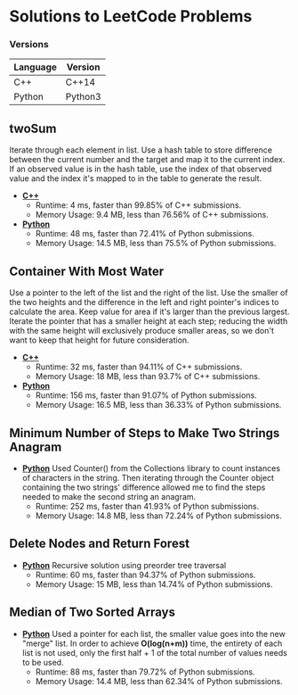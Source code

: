 # Solutions to LeetCode Problems
### Versions
Language | Version
------------ | -------------
C++ | C++14
Python | Python3
## twoSum
Iterate through each element in list. Use a hash table to store difference between the current number and the target and map it to the current index. If an observed value is in the hash table, use the index of that observed value and the index it's mapped to in the table to generate the result.
* **[C++](https://github.com/Andrade-Diego/leetCodeSolns/blob/master/twoSum.cpp)**
  * Runtime: 4 ms, faster than 99.85% of C++ submissions.
  * Memory Usage: 9.4 MB, less than 76.56% of C++ submissions.
* **[Python](https://github.com/Andrade-Diego/leetCodeSolns/blob/master/twoSum.py)**
  * Runtime: 48 ms, faster than 72.41% of Python submissions.
  * Memory Usage: 14.5 MB, less than 75.5% of Python submissions.

## Container With Most Water
Use a pointer to the left of the list and the right of the list. Use the smaller of the two heights and the difference in the left and right pointer's indices to calculate the area. Keep value for area if it's larger than the previous largest. Iterate the pointer that has a smaller height at each step; reducing the width with the same height will exclusively produce smaller areas, so we don't want to keep that height for future consideration.
* **[C++](https://github.com/Andrade-Diego/leetCodeSolns/blob/master/containerWithMostWater.cpp)**
  * Runtime: 32 ms, faster than 94.11% of C++ submissions.
  * Memory Usage: 18 MB, less than 93.7% of C++ submissions.
* **[Python](https://github.com/Andrade-Diego/leetCodeSolns/blob/master/containerWithMostWater.py)**
  * Runtime: 156 ms, faster than 91.07% of Python submissions.
  * Memory Usage: 16.5 MB, less than 36.33% of Python submissions.

## Minimum Number of Steps to Make Two Strings Anagram
* **[Python](https://github.com/Andrade-Diego/leetCodeSolns/blob/master/minStepsToMakeAnagram.py)**
Used Counter() from the Collections library to count instances of characters in the string. Then iterating through the Counter object containing the two strings' difference allowed me to find the steps needed to make the second string an anagram.
  * Runtime: 252 ms, faster than 41.93% of Python submissions.
  * Memory Usage: 14.8 MB, less than 72.24% of Python submissions.

## Delete Nodes and Return Forest
* **[Python](https://github.com/Andrade-Diego/leetCodeSolns/blob/master/DelNodesGetForest.py)**
Recursive solution using preorder tree traversal
  * Runtime: 60 ms, faster than 94.37% of Python submissions.
  * Memory Usage: 15 MB, less than 14.74% of Python submissions.

## Median of Two Sorted Arrays
* **[Python](https://github.com/Andrade-Diego/leetCodeSolns/blob/master/FindMediansSortedArrays.py)**
Used a pointer for each list, the smaller value goes into the new "merge" list. In order to achieve **O(log(n+m))** time, the entirety of each list is not used, only the first half + 1 of the total number of values needs to be used. 
  * Runtime: 88 ms, faster than 79.72% of Python submissions.
  * Memory Usage: 14.4 MB, less than 62.34% of Python submissions.